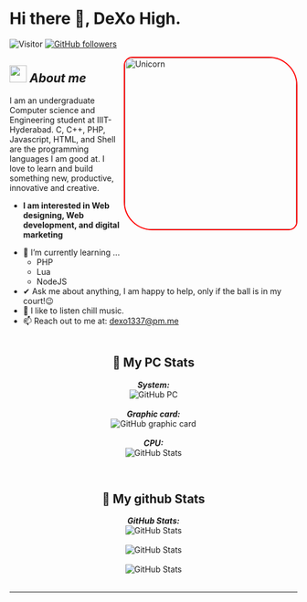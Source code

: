 # Hi there 👋, DeXo High. 
![Visitor](https://visitor-badge.laobi.icu/badge?page_id=DeXoHigh.repoName) [![GitHub followers](https://img.shields.io/github/followers/DeXoHigh.svg?style=social&label=Follow)](https://github.com/DeXoHigh?tab=followers)<br/>

<img align="right" style="border-radius: 15px 50px;border: 2px solid red;" width=300px alt="Unicorn" src="https://i.imgur.com/OWjlLaq.gif" />

## <img src="https://media.giphy.com/media/ObNTw8Uzwy6KQ/giphy.gif" width="30px">&nbsp;***About me***

I am an undergraduate Computer science and Engineering student at IIIT-Hyderabad. C, C++, PHP, Javascript, HTML, and Shell are the programming languages I am good at. I love to learn and build something new, productive, innovative and creative.
* **I am interested in Web designing, Web development, and digital marketing**
- 🌱 I’m currently learning ...
  - PHP
  - Lua
  - NodeJS
- ✔ Ask me about anything, I am happy to help, only if the ball is in my court!😉<br>
- 🎵 I like to listen chill music.
- 📫 Reach out to me at: <a href="dexo1337@pm.me">dexo1337@pm.me</a>
<br><br>
<h2 align="center">👀 My PC Stats</h2>
<div>
  
  <p align="center">
  <b><em>System:</em></b> <br/>
    <img src="https://img.shields.io/badge/Windows-10%2021H1%20PRO-0078D6?style=for-the-badge&logo=windows&logoColor=white&color=blue" alt="GitHub PC" /> <br/><br/>
    <b><em>Graphic card:</em></b> <br/>
    <img src="https://img.shields.io/badge/Graphic%20card-GTX%201080%20TI-0078D6?style=for-the-badge&logo=windows&logoColor=white&color=blue" alt="GitHub graphic card" /> <br/><br/>
    <b><em>CPU:</em></b> <br/>
    <img src="https://img.shields.io/badge/CPU-i5%201135%20TH-0078D6?style=for-the-badge&logo=windows&logoColor=white&color=blue" alt="GitHub Stats" />
    
</div>
<br>
<h2 align="center">👀 My github Stats</h2>

<div>
  
  <p align="center">
  <b><em>GitHub Stats:</em></b> <br/>
    <img src="https://github-readme-streak-stats.herokuapp.com/?user=DeXoHigh&theme=radical" alt="GitHub Stats" /> <br/><br/>
    <img src="https://github-readme-stats.vercel.app/api?username=DeXoHigh&show_icons=true&include_all_commits=true&theme=radical" alt="GitHub Stats" /> <br/><br/>
    <img src="https://github-readme-stats.vercel.app/api/top-langs/?username=DeXoHigh&layout=compact&theme=radical" alt="GitHub Stats" /> <br/><br/>
    
</div>

---------------------------------------------------------------------------------------------------------------------
